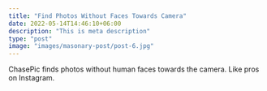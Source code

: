 ```yaml
---
title: "Find Photos Without Faces Towards Camera"
date: 2022-05-14T14:46:10+06:00
description: "This is meta description"
type: "post"
image: "images/masonary-post/post-6.jpg"
---
```


ChasePic finds photos without human faces towards the camera. Like pros on Instagram. 